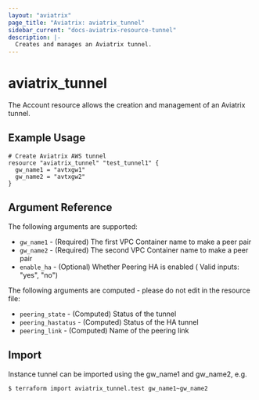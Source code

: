 ```yaml
---
layout: "aviatrix"
page_title: "Aviatrix: aviatrix_tunnel"
sidebar_current: "docs-aviatrix-resource-tunnel"
description: |-
  Creates and manages an Aviatrix tunnel.
---
```


# aviatrix_tunnel

The Account resource allows the creation and management of an Aviatrix tunnel.

## Example Usage

```hcl
# Create Aviatrix AWS tunnel
resource "aviatrix_tunnel" "test_tunnel1" {
  gw_name1 = "avtxgw1"
  gw_name2 = "avtxgw2"
}
```

## Argument Reference

The following arguments are supported:

* `gw_name1` - (Required) The first VPC Container name to make a peer pair
* `gw_name2` - (Required) The second VPC Container name to make a peer pair
* `enable_ha` - (Optional) Whether Peering HA is enabled ( Valid inputs: "yes", "no")

The following arguments are computed - please do not edit in the resource file:

* `peering_state` - (Computed) Status of the tunnel
* `peering_hastatus` - (Computed) Status of the HA tunnel
* `peering_link` - (Computed) Name of the peering link

## Import

Instance tunnel can be imported using the gw_name1 and gw_name2, e.g.

```
$ terraform import aviatrix_tunnel.test gw_name1~gw_name2
```